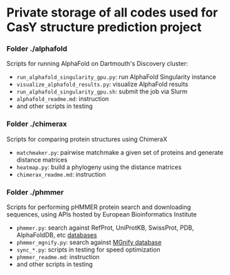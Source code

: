 # Private storage of all codes used for CasY structure prediction project

### Folder ./alphafold
Scripts for running AlphaFold on Dartmouth's Discovery cluster:
  - `run_alphafold_singularity_gpu.py`: run AlphaFold Singularity instance
  - `visualize_alphafold_results.py`: visualize AlphaFold results
  - `run_alphafold_singularity_gpu.sh`: submit the job via Slurm
  - `alphafold_readme.md`: instruction 
  - and other scripts in testing

### Folder ./chimerax
Scripts for comparing protein structures using ChimeraX
  - `matchmaker.py`: pairwise matchmake a given set of proteins and generate distance matrices
  - `heatmap.py`: build a phylogeny using the distance matrices
  - `chimerax_readme.md`: instruction

### Folder ./phmmer
Scripts for performing pHMMER protein search and downloading sequences, using APIs hosted by European Bioinformatics Institute
  - `phmmer.py`: search against RefProt, UniProtKB, SwissProt, PDB, AlphaFoldDB, etc [databases](https://www.ebi.ac.uk/Tools/hmmer/search/phmmer)
  - `phmmer_mgnify.py`: search against [MGnify database](https://www.ebi.ac.uk/metagenomics/sequence-search/search/phmmer) 
  - `sync_*.py`: scripts in testing for speed optimization
  - `phmmer_readme.md`: instruction
  - and other scripts in testing
